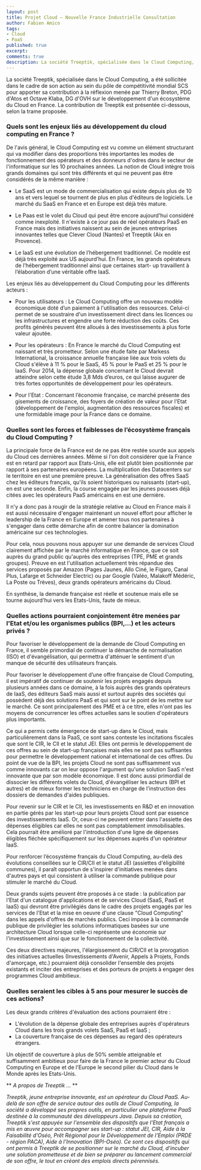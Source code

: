 ```yaml
---
layout: post
title: Projet Cloud – Nouvelle France Industrielle Consultation
author: Fabien Amico
tags:
- Cloud 
- PaaS
published: true
excerpt: 
comments: true
description: La société Treeptik, spécialisée dans le Cloud Computing, a été sollicitée dans le cadre de son action au sein du pôle de compétitivité mondial SCS pour apporter sa contribution à la réflexion menée par Thierry Breton, PDG d'Atos et Octave Klaba, DG d'OVH sur le développement d'un écosystème du Cloud en France. La contribution de Treeptik est présentée ci-dessous, selon la trame proposée.
---
```


La société Treeptik, spécialisée dans le Cloud Computing, a été sollicitée dans le cadre de son action au sein du pôle de compétitivité mondial SCS pour apporter sa contribution à la réflexion menée par Thierry Breton, PDG d'Atos et Octave Klaba, DG d'OVH sur le développement d'un écosystème du Cloud en France.
La contribution de Treeptik est présentée ci-dessous, selon la trame proposée.

### Quels sont les enjeux liés au développement du cloud computing en France ? 
De l'avis général, le Cloud Computing est vu comme un élément structurant qui va modifier dans des proportions très importantes les modes de fonctionnement des opérateurs et des donneurs d'odres dans le secteur de l'informatique sur les 10 prochaines années.
La notion de Cloud intègre trois grands domaines qui sont très différents et qui ne peuvent pas être considérés de la même manière :

* Le SaaS est un mode de commercialisation qui existe depuis plus de 10 ans et vers lequel se tournent de plus en plus d'éditeurs de logiciels. Le marché du SaaS en France et en Europe est déjà très mature.

* Le Paas est le volet du Cloud qui peut être encore aujourd'hui considéré comme inexploité. Il n'existe à ce jour pas de réel opérateurs PaaS en France mais des initiatives naissent au sein de jeunes entreprises innovantes telles que Clever Cloud (Nantes) et Treeptik (Aix en Provence).

* Le IaaS est une évolution de l’hébergement traditionnel. Ce modèle est déjà très exploité aux US aujourd’hui. En France, les grands opérateurs de l’hébergement traditionnel ainsi que certaines start- up travaillent à l’élaboration d’une véritable offre IaaS.

Les enjeux liés au développement du Cloud Computing pour les différents acteurs :

* Pour les utilisateurs :
Le Cloud Computing offre un nouveau modèle économique doté d’un paiement à l'utilisation des ressources. Celui-ci permet de se soustraire d'un investissement direct dans les licences ou les infrastructures et engendre une forte réduction des coûts. Ces profits générés peuvent être alloués à des investissements à plus forte valeur ajoutée.

* Pour les opérateurs :
En France le marché du Cloud Computing est naissant et très prometteur. Selon une étude faite par Markess International, la croissance annuelle française liée aux trois volets du Cloud s'élève à 11 % pour le SaaS, 45 % pour le PaaS et 25 % pour le IaaS. Pour 2014, la dépense globale concernant le Cloud devrait atteindre selon cette étude 3,8 Mds d’euros, ce qui laisse augurer de très fortes opportunités de développement pour les opérateurs.

* Pour l'Etat :
Concernant l’économie française, ce marché présente des gisements de croissance, des foyers de création de valeur pour l'Etat (développement de l'emploi, augmentation des ressources fiscales) et une formidable image pour la France dans ce domaine.

### Quelles sont les forces et faiblesses de l’écosystème français du Cloud Computing ?

La principale force de la France est de ne pas être restée sourde aux appels du Cloud ces dernières années. Même si l'on doit considérer que la France est en retard par rapport aux Etats-Unis, elle est plutôt bien positionnée par rapport à ses partenaires européens. La multiplication des Datacenters sur le territoire en est une première preuve. La généralisation des offres SaaS chez les éditeurs français, qu'ils soient historiques ou naissants (start-up), en est une seconde. Enfin, la course engagée par les jeunes pousses déjà citées avec les opérateurs PaaS américains en est une dernière.

Il n'y a donc pas à rougir de la stratégie relative au Cloud en France mais il est aussi nécessaire d'engager maintenant un nouvel effort pour afficher le leadership de la France en Europe et amener tous nos partenaires à s'engager dans cette démarche afin de contre balancer la domination américaine sur ces technologies.

Pour cela, nous pouvons nous appuyer sur une demande de services Cloud clairement affichée par le marché informatique en France, que ce soit auprès du grand public qu'auprès des entreprises (TPE, PME et grands groupes). Preuve en est l'utilisation actuellement très répandue des services proposés par Amazon (Pages Jaunes, Allo Ciné, le Figaro, Canal Plus, Lafarge et Schneider Electric) ou par Google (Valéo, Malakoff Médéric, La Poste ou Trèves), deux grands opérateurs américains du Cloud.

En synthèse, la demande française est réelle et soutenue mais elle se tourne aujourd'hui vers les Etats-Unis, faute de mieux.

### Quelles actions pourraient conjointement être menées par l'Etat et/ou les organismes publics (BPI,...) et les acteurs privés ?

Pour favoriser le développement de la demande de Cloud Computing en France, il semble primordial de continuer la démarche de normalisation (ISO) et d'évangélisation, qui permettra d'atténuer le sentiment d'un manque de sécurité des utilisateurs français.

Pour favoriser le développement d’une offre française de Cloud Computing, il est impératif de continuer de soutenir les projets engagés depuis plusieurs années dans ce domaine, à la fois auprès des grands opérateurs de IaaS, des éditeurs SaaS mais aussi et surtout auprès des sociétés qui possèdent déjà des solutions PaaS et qui sont sur le point de les mettre sur le marché. Ce sont principalement des PME et à ce titre, elles n'ont pas les moyens de concurrencer les offres actuelles sans le soutien d'opérateurs plus importants.

Ce qui a permis cette émergence de start-up dans le Cloud, mais particulièrement dans la PaaS, ce sont sans conteste les incitations fiscales que sont le CIR, le CII et le statut JEI. Elles ont permis le développement de ces offres au sein de start-up françaises mais elles ne sont pas suffisantes pour permettre le développement national et international de ces offres.
Du point de vue de la BPI, les projets Cloud ne sont pas suffisamment vus comme innovants car on leur oppose l'argument qu'une solution SaaS n'est innovante que par son modèle économique. Il est donc aussi primordial de dissocier les différents volets du Cloud, d'évangéliser les acteurs (BPI et autres) et de mieux former les techniciens en charge de l'instruction des dossiers de demandes d'aides publiques.

Pour revenir sur le CIR et le CII, les investissements en R&D et en innovation en partie gérés par les start-up pour leurs projets Cloud sont par essence des investissements IaaS. Or, ceux-ci ne peuvent entrer dans l'assiette des dépenses éligibles car elles ne sont pas comptablement immobilisables. Cela pourrait être amélioré par l'introduction d'une ligne de dépenses éligibles fléchée spécifiquement sur les dépenses auprès d'un opérateur IaaS.

Pour renforcer l’écosystème français du Cloud Computing, au-delà des évolutions conseillées sur le CIR/CII et le statut JEI (assiettes d'éligibilité communes), il paraît opportun de s'inspirer d'initiatives menées dans d'autres pays et qui consistent à utiliser la commande publique pour stimuler le marché du Cloud.

Deux grands sujets peuvent être proposés à ce stade : la publication par l'Etat d'un catalogue d'applications et de services Cloud (SaaS, PaaS et IaaS) qui devront être privilégiés dans le cadre des projets engagés par les services de l'Etat et la mise en oeuvre d'une clause "Cloud Computing" dans les appels d'offres de marchés publics. Ceci impose à la commande publique de privilégier les solutions informatiques basées sur une architecture Cloud lorsque celle-ci représente une économie sur l'investissement ainsi que sur le fonctionnement de la collectivité.

Ces deux directives majeures, l'élargissement du CIR/CII et la prorogation des initiatives actuelles (Investissements d'Avenir, Appels à Projets, Fonds d'amorçage, etc.) pourraient déjà consolider l'ensemble des projets existants et inciter des entreprises et des porteurs de projets à engager des programmes Cloud ambitieux.

### Quelles seraient les cibles à 5 ans pour mesurer le succès de ces actions?

Les deux grands critères d'évaluation des actions pourraient être : 

* L'évolution de la dépense globale des entreprises auprès d'opérateurs Cloud dans les trois grands volets SaaS, PaaS et IaaS ;
* La couverture française de ces dépenses au regard des opérateurs étrangers.

Un objectif de couverture à plus de 50% semble atteignable et suffisamment ambitieux pour faire de la France le premier acteur du Cloud Computing en Europe et de l'Europe le second pilier du Cloud dans le Monde après les Etats-Unis.

** _A propos de Treeptik ..._ **

_Treeptik, jeune entreprise innovante, est un opérateur du Cloud PaaS. Au-delà de son offre de service autour des outils de Cloud Computing, la société a développé ses propres outils, en particulier une plateforme PaaS destinée à la communauté des développeurs Java.
Depuis sa création, Treeptik s'est appuyée sur l'ensemble des dispositifs que l'Etat français a mis en œuvre pour accompagner ses start-up : statut JEI, CIR, Aide à la Faisabilité d'Oséo, Prêt Régional pour le Développement de l'Emploi (PRDE - région PACA), Aide à l'Innovation (BPI-Oséo). Ce sont ces dispositifs qui ont permis à Treeptik de se positionner sur le marché du Cloud, d'incuber une solution prometteuse et de bien se préparer au lancement commercial de son offre, le tout en créant des emplois directs pérennisés._

